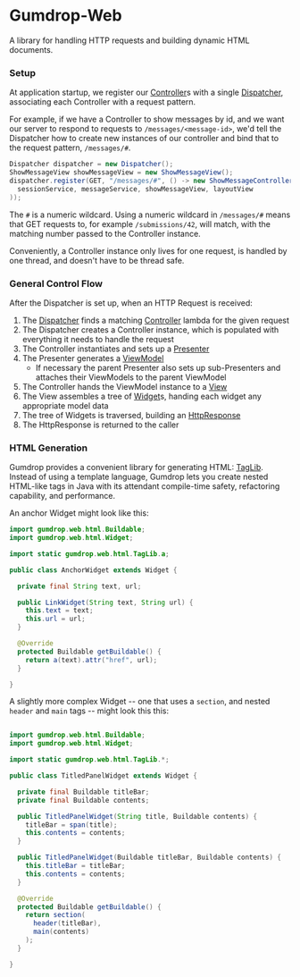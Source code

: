 # Gumdrop-Web

A library for handling HTTP requests and building dynamic HTML documents.

### Setup

At application startup, we register our [Controller](gumdrop/web/control/Controller.java)s with a single
[Dispatcher](gumdrop/web/control/Dispatcher.java), associating each Controller with a request pattern.

For example, if we have a Controller to show messages by id, and we want our server to respond to requests to
`/messages/<message-id>`, we'd tell the Dispatcher how to create new instances of our controller and bind that to the
request pattern, `/messages/#`.

```java
Dispatcher dispatcher = new Dispatcher();
ShowMessageView showMessageView = new ShowMessageView();
dispatcher.register(GET, "/messages/#", () -> new ShowMessageController(
  sessionService, messageService, showMessageView, layoutView
));
```

The `#` is a numeric wildcard. Using a numeric wildcard in `/messages/#` means that GET requests to, for example
`/submissions/42`, will match, with the matching number passed to the Controller instance.

Conveniently, a Controller instance only lives for one request, is handled by one thread, and doesn't have to be thread safe.

### General Control Flow

After the Dispatcher is set up, when an HTTP Request is received:

1. The [Dispatcher](gumdrop/web/control/Dispatcher.java) finds a matching
[Controller](gumdrop/web/control/Controller.java) lambda for the given request
2. The Dispatcher creates a Controller instance, which is populated with everything it needs to handle the request
3. The Controller instantiates and sets up a [Presenter](gumdrop/web/control/Presenter.java)
3. The Presenter generates a [ViewModel](gumdrop/web/html/ViewModel.java)
    * If necessary the parent Presenter also sets up sub-Presenters and attaches their ViewModels to the parent ViewModel
4. The Controller hands the ViewModel instance to a [View](gumdrop/web/html/View.java)
5. The View assembles a tree of [Widget](gumdrop/web/html/Widget.java)s, handing each widget any appropriate model data
6. The tree of Widgets is traversed, building an [HttpResponse](gumdrop/web/http/HttpResponse.java)
7. The HttpResponse is returned to the caller

### HTML Generation

Gumdrop provides a convenient library for generating HTML: [TagLib](gumdrop/web/html/TagLib.java). Instead of using a
template language, Gumdrop lets you create nested HTML-like tags in Java with its attendant compile-time safety,
refactoring capability, and performance.

An anchor Widget might look like this:

```java
import gumdrop.web.html.Buildable;
import gumdrop.web.html.Widget;

import static gumdrop.web.html.TagLib.a;

public class AnchorWidget extends Widget {

  private final String text, url;

  public LinkWidget(String text, String url) {
    this.text = text;
    this.url = url;
  }

  @Override
  protected Buildable getBuildable() {
    return a(text).attr("href", url);
  }

}
```

A slightly more complex Widget -- one that uses a `section`, and nested `header` and `main` tags -- might look this this:

```java

import gumdrop.web.html.Buildable;
import gumdrop.web.html.Widget;

import static gumdrop.web.html.TagLib.*;

public class TitledPanelWidget extends Widget {

  private final Buildable titleBar;
  private final Buildable contents;

  public TitledPanelWidget(String title, Buildable contents) {
    titleBar = span(title);
    this.contents = contents;
  }

  public TitledPanelWidget(Buildable titleBar, Buildable contents) {
    this.titleBar = titleBar;
    this.contents = contents;
  }

  @Override
  protected Buildable getBuildable() {
    return section(
      header(titleBar),
      main(contents)
    );
  }

}

```
